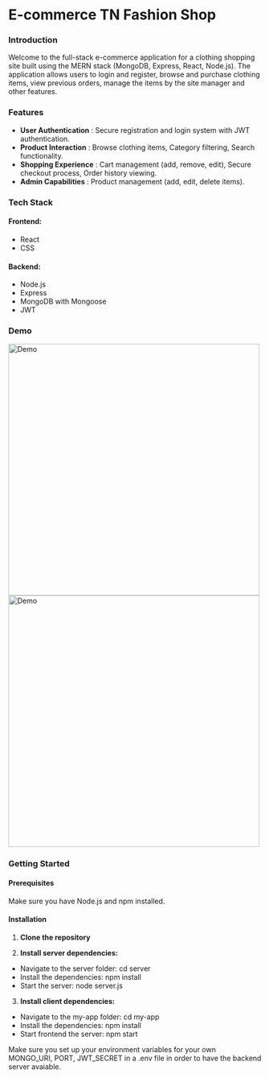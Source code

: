 # E-commerce TN Fashion Shop

### Introduction

Welcome to the full-stack e-commerce application for a clothing shopping site built using the MERN stack (MongoDB, Express, React, Node.js).
The application allows users to login and register, browse and purchase clothing items, view previous orders, manage the items by the site manager and other features.

### Features
- **User Authentication** : Secure registration and login system with JWT authentication.
- **Product Interaction** : Browse clothing items, Category filtering, Search functionality.
- **Shopping Experience** : Cart management (add, remove, edit), Secure checkout process, Order history viewing.
- **Admin Capabilities** : Product management (add, edit, delete items).

### Tech Stack
#### Frontend:
  - React
  - CSS
#### Backend:
  - Node.js
  - Express
  - MongoDB with Mongoose
  - JWT

### Demo
<img src="Demo1.gif" width="500" alt="Demo">
<img src="Demo2.gif" width="500" alt="Demo">

### Getting Started
#### Prerequisites
Make sure you have Node.js and npm installed.

#### Installation
1. **Clone the repository**

2. **Install server dependencies:**
- Navigate to the server folder: cd server
- Install the dependencies: npm install
- Start the server: node server.js

3. **Install client dependencies:**
- Navigate to the my-app folder: cd my-app
- Install the dependencies: npm install
- Start frontend the server: npm start

Make sure you set up your environment variables for your own MONGO_URI, PORT, JWT_SECRET in a .env file in order to have the backend server avaiable.
